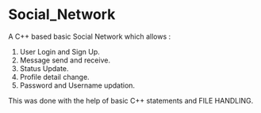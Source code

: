 # Social_Network

A C++ based basic Social Network which allows :
1. User Login and Sign Up.
2. Message send and receive.
3. Status Update.
4. Profile detail change.
4. Password and Username updation.

This was done with the help of basic C++ statements and FILE HANDLING.
